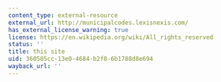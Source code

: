 ```yaml
---
content_type: external-resource
external_url: http://municipalcodes.lexisnexis.com/
has_external_license_warning: true
license: https://en.wikipedia.org/wiki/All_rights_reserved
status: ''
title: this site
uid: 360585cc-13e0-4684-b2f8-6b1788d8e694
wayback_url: ''
---
```


